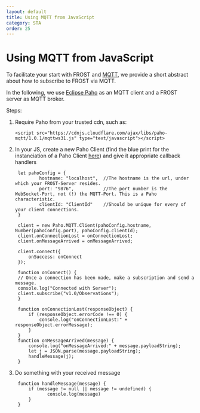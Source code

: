 ```yaml
---
layout: default
title: Using MQTT from JavaScript
category: STA
order: 25
---
```


# Using MQTT from JavaScript

To facilitate your start with FROST and [MQTT](https://mqtt.org/ "The official page for the standard"), we provide a short abstract about how to subscribe to FROST via MQTT.

In the following, we use [Eclipse Paho](https://www.eclipse.org/paho/files/jsdoc/index.html) as an MQTT client and a FROST server as MQTT broker.

Steps:
1. Require Paho from your trusted cdn, such as:

   ```<script src="https://cdnjs.cloudflare.com/ajax/libs/paho-mqtt/1.0.1/mqttws31.js" type="text/javascript"></script>```

2. In your JS, create a new Paho Client (find the blue print for the instanciation of a Paho Client [here](https://github.com/eclipse/paho.mqtt.javascript "The github repository for Paho")) and give it appropriate callback handlers

   ```
    let pahoConfig = {
            hostname: "localhost",  //The hostname is the url, under which your FROST-Server resides.
            port: "9876",           //The port number is the WebSocket-Port, not (!) the MQTT-Port. This is a Paho characteristic.
            clientId: "ClientId"    //Should be unique for every of your client connections.
    }

    client = new Paho.MQTT.Client(pahoConfig.hostname, Number(pahoConfig.port), pahoConfig.clientId);
    client.onConnectionLost = onConnectionLost;
    client.onMessageArrived = onMessageArrived;

    client.connect({
	    onSuccess: onConnect
    });

    function onConnect() {
    // Once a connection has been made, make a subscription and send a message.
    console.log("Connected with Server");
    client.subscribe("v1.0/Observations");
    }

    function onConnectionLost(responseObject) {
        if (responseObject.errorCode !== 0) {
            console.log("onConnectionLost:" + responseObject.errorMessage);
        }
    }
    function onMessageArrived(message) {
        console.log("onMessageArrived:" + message.payloadString);
        let j = JSON.parse(message.payloadString);
        handleMessage(j);
    }
   ```
3. Do something with your received message
   ```
    function handleMessage(message) {
	    if (message != null || message != undefined) {
	           console.log(message)
	    }
    }
   ```
